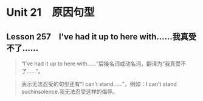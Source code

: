 ﻿ # Unit 21　原因句型
 ## Lesson 257　I've had it up to here with……我真受不了……
 
> “I've had it up to here with……”后接名词或动名词，翻译为“我真受不了……”。

> 表示无法忍受的句型还有“I can't stand……”，例如：I can't stand suchinsolence.我无法忍受这样的侮辱。


 